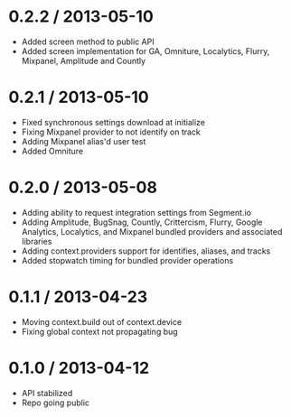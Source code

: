 0.2.2 / 2013-05-10
=================
* Added screen method to public API
* Added screen implementation for GA, Omniture, Localytics, Flurry, Mixpanel, Amplitude and Countly

0.2.1 / 2013-05-10
=================
* Fixed synchronous settings download at initialize
* Fixing Mixpanel provider to not identify on track
* Adding Mixpanel alias'd user test
* Added Omniture

0.2.0 / 2013-05-08
=================
* Adding ability to request integration settings from Segment.io
* Adding Amplitude, BugSnag, Countly, Crittercism, Flurry, Google Analytics, Localytics, and Mixpanel bundled providers and associated libraries
* Adding context.providers support for identifies, aliases, and tracks
* Added stopwatch timing for bundled provider operations

0.1.1 / 2013-04-23
=================
* Moving context.build out of context.device
* Fixing global context not propagating bug

0.1.0 / 2013-04-12
=================
* API stabilized
* Repo going public
